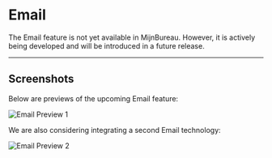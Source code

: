 # Email

The Email feature is not yet available in MijnBureau. However, it is actively being developed and will be introduced in a future release.

---

## Screenshots

Below are previews of the upcoming Email feature:

![Email Preview 1](/img/features/email.png)

We are also considering integrating a second Email technology:

![Email Preview 2](/img/features/email2.png)
